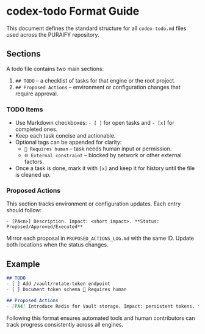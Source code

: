 # codex-todo Format Guide

This document defines the standard structure for all `codex-todo.md` files used across the PURAIFY repository.

## Sections

A todo file contains two main sections:

1. `## TODO` – a checklist of tasks for that engine or the root project.
2. `## Proposed Actions` – environment or configuration changes that require approval.

### TODO Items

- Use Markdown checkboxes: `- [ ]` for open tasks and `- [x]` for completed ones.
- Keep each task concise and actionable.
- Optional tags can be appended for clarity:
  - `🔧 Requires human` – task needs human input or permission.
  - `🌐 External constraint` – blocked by network or other external factors.
- Once a task is done, mark it with `[x]` and keep it for history until the file is cleaned up.

### Proposed Actions

This section tracks environment or configuration updates. Each entry should follow:

```
- [PA<n>] Description. Impact: <short impact>. **Status: Proposed/Approved/Executed**
```

Mirror each proposal in `PROPOSED_ACTIONS_LOG.md` with the same ID. Update both locations when the status changes.

## Example

```markdown
## TODO
- [ ] Add /vault/rotate-token endpoint
- [ ] Document token schema 🔧 Requires human

## Proposed Actions
- [PA4] Introduce Redis for Vault storage. Impact: persistent tokens. **Status: Proposed**
```

Following this format ensures automated tools and human contributors can track progress consistently across all engines.

